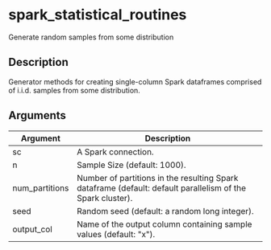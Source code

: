 # spark_statistical_routines


Generate random samples from some distribution




## Description

Generator methods for creating single-column Spark dataframes comprised of
i.i.d. samples from some distribution.






## Arguments


Argument      |Description
------------- |----------------
sc | A Spark connection.
n | Sample Size (default: 1000).
num_partitions | Number of partitions in the resulting Spark dataframe (default: default parallelism of the Spark cluster).
seed | Random seed (default: a random long integer).
output_col | Name of the output column containing sample values (default: "x").






